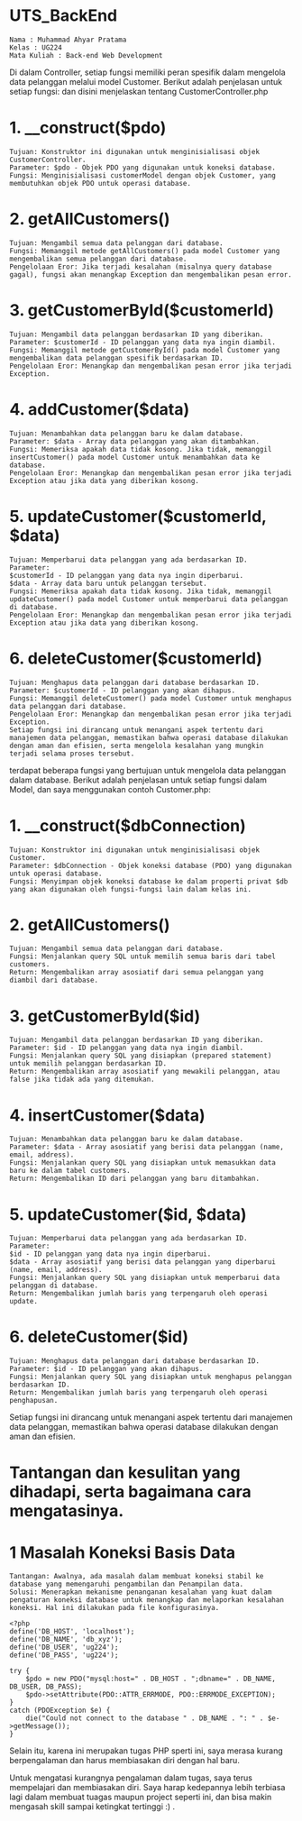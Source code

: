 # UTS_BackEnd
    Nama : Muhammad Ahyar Pratama 
    Kelas : UG224
    Mata Kuliah : Back-end Web Development


Di dalam Controller,  setiap fungsi memiliki peran spesifik dalam mengelola data pelanggan melalui model Customer. Berikut adalah penjelasan untuk setiap fungsi:
dan disini menjelaskan tentang CustomerController.php

# 1. __construct($pdo)
    Tujuan: Konstruktor ini digunakan untuk menginisialisasi objek CustomerController.
    Parameter: $pdo - Objek PDO yang digunakan untuk koneksi database.
    Fungsi: Menginisialisasi customerModel dengan objek Customer, yang membutuhkan objek PDO untuk operasi database.
    
# 2. getAllCustomers()
    Tujuan: Mengambil semua data pelanggan dari database.
    Fungsi: Memanggil metode getAllCustomers() pada model Customer yang mengembalikan semua pelanggan dari database.
    Pengelolaan Eror: Jika terjadi kesalahan (misalnya query database gagal), fungsi akan menangkap Exception dan mengembalikan pesan error.

# 3. getCustomerById($customerId)
    Tujuan: Mengambil data pelanggan berdasarkan ID yang diberikan.
    Parameter: $customerId - ID pelanggan yang data nya ingin diambil.
    Fungsi: Memanggil metode getCustomerById() pada model Customer yang mengembalikan data pelanggan spesifik berdasarkan ID.
    Pengelolaan Eror: Menangkap dan mengembalikan pesan error jika terjadi Exception.

# 4. addCustomer($data)
    Tujuan: Menambahkan data pelanggan baru ke dalam database.
    Parameter: $data - Array data pelanggan yang akan ditambahkan.
    Fungsi: Memeriksa apakah data tidak kosong. Jika tidak, memanggil insertCustomer() pada model Customer untuk menambahkan data ke database.
    Pengelolaan Eror: Menangkap dan mengembalikan pesan error jika terjadi Exception atau jika data yang diberikan kosong.

# 5. updateCustomer($customerId, $data)
    Tujuan: Memperbarui data pelanggan yang ada berdasarkan ID.
    Parameter:
    $customerId - ID pelanggan yang data nya ingin diperbarui.
    $data - Array data baru untuk pelanggan tersebut.
    Fungsi: Memeriksa apakah data tidak kosong. Jika tidak, memanggil updateCustomer() pada model Customer untuk memperbarui data pelanggan di database.
    Pengelolaan Eror: Menangkap dan mengembalikan pesan error jika terjadi Exception atau jika data yang diberikan kosong.

# 6. deleteCustomer($customerId)
    Tujuan: Menghapus data pelanggan dari database berdasarkan ID.
    Parameter: $customerId - ID pelanggan yang akan dihapus.
    Fungsi: Memanggil deleteCustomer() pada model Customer untuk menghapus data pelanggan dari database.
    Pengelolaan Eror: Menangkap dan mengembalikan pesan error jika terjadi Exception.
    Setiap fungsi ini dirancang untuk menangani aspek tertentu dari manajemen data pelanggan, memastikan bahwa operasi database dilakukan dengan aman dan efisien, serta mengelola kesalahan yang mungkin terjadi selama proses tersebut.



terdapat beberapa fungsi yang bertujuan untuk mengelola data pelanggan dalam database. Berikut adalah penjelasan untuk setiap fungsi dalam Model, dan saya menggunakan contoh Customer.php:

# 1. __construct($dbConnection)
    Tujuan: Konstruktor ini digunakan untuk menginisialisasi objek Customer.
    Parameter: $dbConnection - Objek koneksi database (PDO) yang digunakan untuk operasi database.
    Fungsi: Menyimpan objek koneksi database ke dalam properti privat $db yang akan digunakan oleh fungsi-fungsi lain dalam kelas ini.

# 2. getAllCustomers()
    Tujuan: Mengambil semua data pelanggan dari database.
    Fungsi: Menjalankan query SQL untuk memilih semua baris dari tabel customers.
    Return: Mengembalikan array asosiatif dari semua pelanggan yang diambil dari database.

# 3. getCustomerById($id)
    Tujuan: Mengambil data pelanggan berdasarkan ID yang diberikan.
    Parameter: $id - ID pelanggan yang data nya ingin diambil.
    Fungsi: Menjalankan query SQL yang disiapkan (prepared statement) untuk memilih pelanggan berdasarkan ID.
    Return: Mengembalikan array asosiatif yang mewakili pelanggan, atau false jika tidak ada yang ditemukan.

# 4. insertCustomer($data)
    Tujuan: Menambahkan data pelanggan baru ke dalam database.
    Parameter: $data - Array asosiatif yang berisi data pelanggan (name, email, address).
    Fungsi: Menjalankan query SQL yang disiapkan untuk memasukkan data baru ke dalam tabel customers.
    Return: Mengembalikan ID dari pelanggan yang baru ditambahkan.

# 5. updateCustomer($id, $data)
    Tujuan: Memperbarui data pelanggan yang ada berdasarkan ID.
    Parameter:
    $id - ID pelanggan yang data nya ingin diperbarui.
    $data - Array asosiatif yang berisi data pelanggan yang diperbarui (name, email, address).
    Fungsi: Menjalankan query SQL yang disiapkan untuk memperbarui data pelanggan di database.
    Return: Mengembalikan jumlah baris yang terpengaruh oleh operasi update.

# 6. deleteCustomer($id)
    Tujuan: Menghapus data pelanggan dari database berdasarkan ID.
    Parameter: $id - ID pelanggan yang akan dihapus.
    Fungsi: Menjalankan query SQL yang disiapkan untuk menghapus pelanggan berdasarkan ID.
    Return: Mengembalikan jumlah baris yang terpengaruh oleh operasi penghapusan.

Setiap fungsi ini dirancang untuk menangani aspek tertentu dari manajemen data pelanggan, memastikan bahwa operasi database dilakukan dengan aman dan efisien.



# Tantangan dan kesulitan yang dihadapi, serta bagaimana cara mengatasinya.

# 1 Masalah Koneksi Basis Data
    Tantangan: Awalnya, ada masalah dalam membuat koneksi stabil ke database yang memengaruhi pengambilan dan Penampilan data.
    Solusi: Menerapkan mekanisme penanganan kesalahan yang kuat dalam pengaturan koneksi database untuk menangkap dan melaporkan kesalahan koneksi. Hal ini dilakukan pada file konfigurasinya.

    <?php
    define('DB_HOST', 'localhost');
    define('DB_NAME', 'db_xyz');
    define('DB_USER', 'ug224');
    define('DB_PASS', 'ug224');

    try {
        $pdo = new PDO("mysql:host=" . DB_HOST . ";dbname=" . DB_NAME, DB_USER, DB_PASS);
        $pdo->setAttribute(PDO::ATTR_ERRMODE, PDO::ERRMODE_EXCEPTION);
    } 
    catch (PDOException $e) {
        die("Could not connect to the database " . DB_NAME . ": " . $e->getMessage());
    }


Selain itu, karena ini merupakan tugas PHP sperti ini, saya merasa kurang berpengalaman dan harus membiasakan diri dengan hal baru.

Untuk mengatasi kurangnya pengalaman dalam tugas, saya terus mempelajari dan membiasakan diri.
Saya harap kedepannya lebih terbiasa lagi dalam membuat tuagas maupun project seperti ini, dan bisa makin mengasah skill sampai ketingkat tertinggi :) . 
